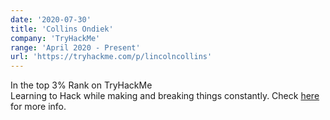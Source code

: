 ```yaml
---
date: '2020-07-30'
title: 'Collins Ondiek'
company: 'TryHackMe'
range: 'April 2020 - Present'
url: 'https://tryhackme.com/p/lincolncollins'
---
```


In the top 3% Rank on TryHackMe
<br/>Learning to Hack while making and breaking things constantly. Check [here](https://tryhackme.com/p/lincolncollins) for more info.
